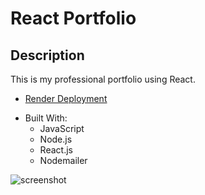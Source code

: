 # React Portfolio

## Description

This is my professional portfolio using React.

* <a href="https://bm-professional-portfolio.onrender.com" target="_blank">Render Deployment</a>

- Built With:
    * JavaScript
    * Node.js
    * React.js
    * Nodemailer

![screenshot](./assets/images/screenshot.png)

